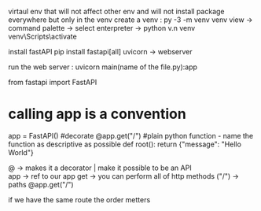 virtaul env that will not affect other env and will not install package everywhere but only in the venv
create a venv : py -3 -m venv venv
view -> command palette -> select enterpreter -> python v.n venv
venv\Scripts\activate

install fastAPI 
pip install fastapi[all]
uvicorn -> webserver

run the web server : 
uvicorn main(name of the file.py):app


from fastapi import FastAPI 

# calling app is a convention
app = FastAPI()
#decorate
@app.get("/")
#plain python function - name the function as descriptive as possible
def root():
    return {"message": "Hello World"} 

@ -> makes it a decorator | make it possible to be an API  
app -> ref to our app 
get -> you can perform all of http methods 
("/") -> paths 
@app.get("/")

if we have the same route the order metters